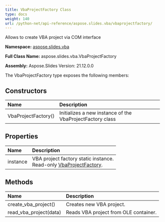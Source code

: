 ```yaml
---
title: VbaProjectFactory Class
type: docs
weight: 140
url: /python-net/api-reference/aspose.slides.vba/vbaprojectfactory/
---
```


Allows to create VBA project via COM interface

**Namespace:** [aspose.slides.vba](/slides/python-net/api-reference/aspose.slides.vba/)

**Full Class Name:** aspose.slides.vba.VbaProjectFactory

**Assembly:**  Aspose.Slides Version: 21.12.0.0

The VbaProjectFactory type exposes the following members:
## **Constructors**
|**Name**|**Description**|
| :- | :- |
|VbaProjectFactory()|Initializes a new instance of the VbaProjectFactory class|
## **Properties**
|**Name**|**Description**|
| :- | :- |
|instance|VBA project factory static instance.<br/>            Read-only [VbaProjectFactory](/slides/python-net/api-reference/aspose.slides.vba/vbaprojectfactory/).|
## **Methods**
|**Name**|**Description**|
| :- | :- |
|create_vba_project()|Creates new VBA project.|
|read_vba_project(data)|Reads VBA project from OLE container.|
